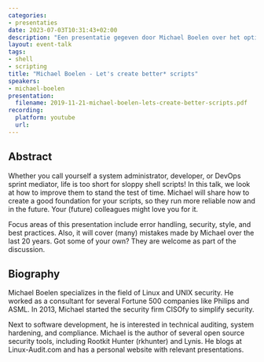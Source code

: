 ```yaml
---
categories:
- presentaties
date: 2023-07-03T10:31:43+02:00
description: "Een presentatie gegeven door Michael Boelen over het optimaliseren van shellscripts en tips om ze veiliger en betrouwbaarder te maken."
layout: event-talk
tags:
- shell
- scripting
title: "Michael Boelen - Let's create better* scripts"
speakers:
- michael-boelen
presentation:
  filename: 2019-11-21-michael-boelen-lets-create-better-scripts.pdf
recording:
  platform: youtube
  url:
---
```


## Abstract

Whether you call yourself a system administrator, developer, or DevOps sprint mediator, life is too short for sloppy shell scripts! In this talk, we look at how to improve them to stand the test of time. Michael will share how to create a good foundation for your scripts, so they run more reliable now and in the future. Your (future) colleagues might love you for it.

Focus areas of this presentation include error handling, security, style, and best practices. Also, it will cover (many) mistakes made by Michael over the last 20 years. Got some of your own? They are welcome as part of the discussion.

## Biography

Michael Boelen specializes in the field of Linux and UNIX security. He worked as a consultant for several Fortune 500 companies like Philips and ASML. In 2013, Michael started the security firm CISOfy to simplify security.

Next to software development, he is interested in technical auditing, system hardening, and compliance. Michael is the author of several open source security tools, including Rootkit Hunter (rkhunter) and Lynis. He blogs at Linux-Audit.com and has a personal website with relevant presentations.
